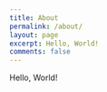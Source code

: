 ```yaml
---
title: About
permalink: /about/
layout: page
excerpt: Hello, World!
comments: false
---
```


Hello, World!
